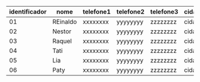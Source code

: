 identificador |    nome   | telefone1 | telefone2 | telefone3 | cidade | estado | rua | numero | email |
--------------|-----------|-----------|-----------|-----------|--------|--------|-----|--------|-------|
01            | REinaldo  | xxxxxxxx  | yyyyyyyy  | zzzzzzzz  | cidade | estado | rua | numero | emai  |  
02            | Nestor    | xxxxxxxx  | yyyyyyyy  | zzzzzzzz  | cidade | estado | rua | numero | emai  | 
03            | Raquel    | xxxxxxxx  | yyyyyyyy  | zzzzzzzz  | cidade | estado | rua | numero | emai  | 
04            | Tati      | xxxxxxxx  | yyyyyyyy  | zzzzzzzz  | cidade | estado | rua | numero | emai  | 
05            | Lia       | xxxxxxxx  | yyyyyyyy  | zzzzzzzz  | cidade | estado | rua | numero | emai  | 
06            | Paty      | xxxxxxxx  | yyyyyyyy  | zzzzzzzz  | cidade | estado | rua | numero | emai  | 
